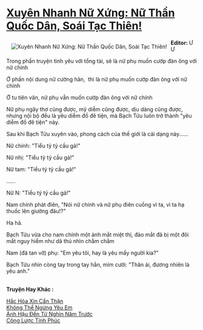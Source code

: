 <a href="https://utruyen.com/truyen/xuyen-nhanh-nu-xung-nu-than-quoc-dan-soai-tac-thien/19208/" title="Xuyên Nhanh Nữ Xứng: Nữ Thần Quốc Dân, Soái Tạc Thiên!"><h1>Xuyên Nhanh Nữ Xứng: Nữ Thần Quốc Dân, Soái Tạc Thiên!</h1></a><div style="display:table"><img align="right" style="float: left; padding: 10px;" src="https://utruyen.com/images/story/200x260/xuyen-nhanh-nu-xung-nu-than-quoc-dan-soai-tac-thien.jpg" alt="Xuyên Nhanh Nữ Xứng: Nữ Thần Quốc Dân, Soái Tạc Thiên!"><b>Editor: </b>Ư Ư<p></p>Trong phần truyện tình yêu với tổng tài, sẽ là nữ phụ muốn cướp đàn ông với nữ chính<p></p>Ở phần nội dung nữ cường hãn,  thì là nữ phụ muốn cướp đàn ông với nữ chính<p></p>Ở tu tiên văn, nữ phụ vẫn muốn cướp đàn ông với nữ chính<p></p>Nữ phụ ngây thơ cũng được, mỹ diễm cũng được, dịu dàng cũng được, nhưng nội bộ đều là yêu diễm đồ đê tiện, mà Bạch Tửu luôn trở thành "yêu diễm đồ đê tiện" này.<p></p>Sau khi Bạch Tửu xuyên vào, phong cách của thế giới là cái dạng này......<p></p>Nữ chính: "Tiểu tỷ tỷ cầu gả!"<p></p>Nữ nhị: "Tiểu tỷ tỷ cầu gả!"<p></p>Nữ tam: "Tiểu tỷ tỷ cầu gả!"<p></p>......<p></p>Nữ N: "Tiểu tỷ tỷ cầu gả!"<p></p>Nam chính phát điên, "Nói nữ chính và nữ phụ điên cuồng vì ta, vì ta hạ thuốc lên giường đâu!?"<p></p>Ha hả.<p></p>Bạch Tửu vừa cho nam chính một ánh mắt miệt thị, đảo mắt đã bị một đôi mắt nguy hiểm như dã thú nhìn chằm chằm<p></p>Nam (đã tan vỡ) phụ: "Em yêu tôi, hay là yêu mấy người kia?"<p></p>Bạch Tửu nhìn còng tay trong tay hắn, mỉm cười: "Thân ái, đương nhiên là yêu anh."</div><p><br><b>Truyện Hay Khác :</b></p><a href="https://utruyen.com/truyen/hac-hoa-xin-can-than/18710/" alt="Hắc Hóa Xin Cẩn Thận">Hắc Hóa Xin Cẩn Thận</a><br/><a href="https://github.com/quanluxury/ngontinhhot/tree/master/truyenhay/19218/" alt="Không Thể Ngừng Yêu Em">Không Thể Ngừng Yêu Em</a><br/><a href="https://github.com/quanluxury/ngontinhhot/tree/master/truyenhay/19326/" alt="Ảnh Hậu Đến Từ Nghìn Năm Trước">Ảnh Hậu Đến Từ Nghìn Năm Trước</a><br/><a href="https://github.com/quanluxury/ngontinhhot/tree/master/truyenhay/17010/" alt="Công Lược Tính Phúc">Công Lược Tính Phúc</a><br/>
